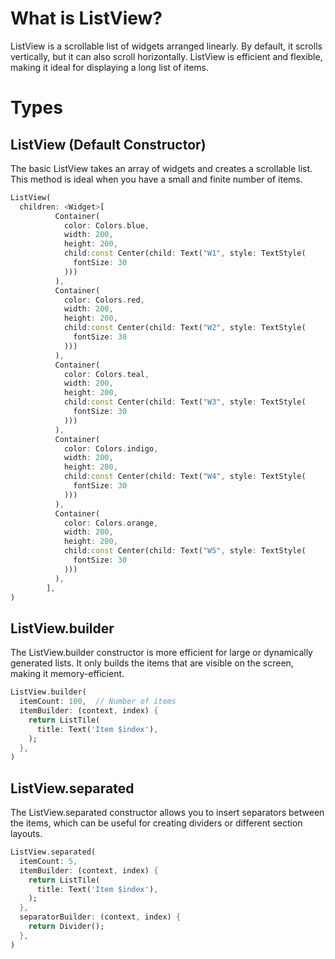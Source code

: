 # What is ListView?

ListView is a scrollable list of widgets arranged linearly. By default, it scrolls vertically, but it can also scroll horizontally. ListView is efficient and flexible, making it ideal for displaying a long list of items.

# Types

## ListView (Default Constructor)

The basic ListView takes an array of widgets and creates a scrollable list. This method is ideal when you have a small and finite number of items.

```dart
ListView(
  children: <Widget>[
          Container(
            color: Colors.blue,
            width: 200,
            height: 200,
            child:const Center(child: Text("W1", style: TextStyle(
              fontSize: 30
            )))
          ),
          Container(
            color: Colors.red,
            width: 200,
            height: 200,
            child:const Center(child: Text("W2", style: TextStyle(
              fontSize: 30
            )))
          ),
          Container(
            color: Colors.teal,
            width: 200,
            height: 200,
            child:const Center(child: Text("W3", style: TextStyle(
              fontSize: 30
            )))
          ),
          Container(
            color: Colors.indigo,
            width: 200,
            height: 200,
            child:const Center(child: Text("W4", style: TextStyle(
              fontSize: 30
            )))
          ),
          Container(
            color: Colors.orange,
            width: 200,
            height: 200,
            child:const Center(child: Text("W5", style: TextStyle(
              fontSize: 30
            )))
          ),
        ],
)
```

## ListView.builder

The ListView.builder constructor is more efficient for large or dynamically generated lists. It only builds the items that are visible on the screen, making it memory-efficient.

```dart
ListView.builder(
  itemCount: 100,  // Number of items
  itemBuilder: (context, index) {
    return ListTile(
      title: Text('Item $index'),
    );
  },
)
```

## ListView.separated

The ListView.separated constructor allows you to insert separators between the items, which can be useful for creating dividers or different section layouts.

```dart
ListView.separated(
  itemCount: 5,
  itemBuilder: (context, index) {
    return ListTile(
      title: Text('Item $index'),
    );
  },
  separatorBuilder: (context, index) {
    return Divider();
  },
)
```